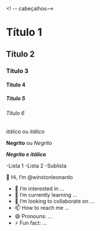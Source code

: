 <! -- cabeçalhos--> 

# Título 1
## Título 2
### Título 3 
#### Título 4
##### Título 5
###### Título 6

*itálico* ou _itálico_

**Negrito** ou _Negrito_

___Negrito e itálico___

-Lista 1
-Lista 2
-Sublista


👋 Hi, I’m @winstonleonardo
- 👀 I’m interested in ...
- 🌱 I’m currently learning ...
- 💞️ I’m looking to collaborate on ...
- 📫 How to reach me ...
- 😄 Pronouns: ...
- ⚡ Fun fact: ...

<!---
winstonleonardo/winstonleonardo is a ✨ special ✨ repository because its `README.md` (this file) appears on your GitHub profile.
You can click the Preview link to take a look at your changes.
--->

